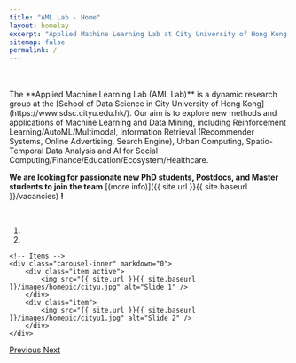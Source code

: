 ```yaml
---
title: "AML Lab - Home"
layout: homelay
excerpt: "Applied Machine Learning Lab at City University of Hong Kong."
sitemap: false
permalink: /
---
```



<br />
<br />
The **Applied Machine Learning Lab (AML Lab)** is a dynamic research group at the [School of Data Science in City University of Hong Kong](https://www.sdsc.cityu.edu.hk/). Our aim is to explore new methods and applications of Machine Learning and Data Mining, including Reinforcement Learning/AutoML/Multimodal, Information Retrieval (Recommender Systems, Online Advertising, Search Engine), Urban Computing, Spatio-Temporal Data Analysis and AI for Social Computing/Finance/Education/Ecosystem/Healthcare.





**We are  looking for passionate new PhD students, Postdocs, and Master students to join the team** [(more info)]({{ site.url }}{{ site.baseurl }}/vacancies) **!**

<br />

<div markdown="0" id="carousel" class="carousel slide" data-ride="carousel" data-interval="4000" data-pause="hover" >
    <!-- Menu -->
    <ol class="carousel-indicators">
        <li data-target="#carousel" data-slide-to="0" class="active"></li>
        <li data-target="#carousel" data-slide-to="1"></li>
    </ol>

    <!-- Items -->
    <div class="carousel-inner" markdown="0">
        <div class="item active">
            <img src="{{ site.url }}{{ site.baseurl }}/images/homepic/cityu.jpg" alt="Slide 1" />
        </div>
        <div class="item">
            <img src="{{ site.url }}{{ site.baseurl }}/images/homepic/cityu1.jpg" alt="Slide 2" />
        </div>
    </div>
  <a class="left carousel-control" href="#carousel" role="button" data-slide="prev">
    <span class="glyphicon glyphicon-chevron-left" aria-hidden="true"></span>
    <span class="sr-only">Previous</span>
  </a>
  <a class="right carousel-control" href="#carousel" role="button" data-slide="next">
    <span class="glyphicon glyphicon-chevron-right" aria-hidden="true"></span>
    <span class="sr-only">Next</span>
  </a>
</div>
